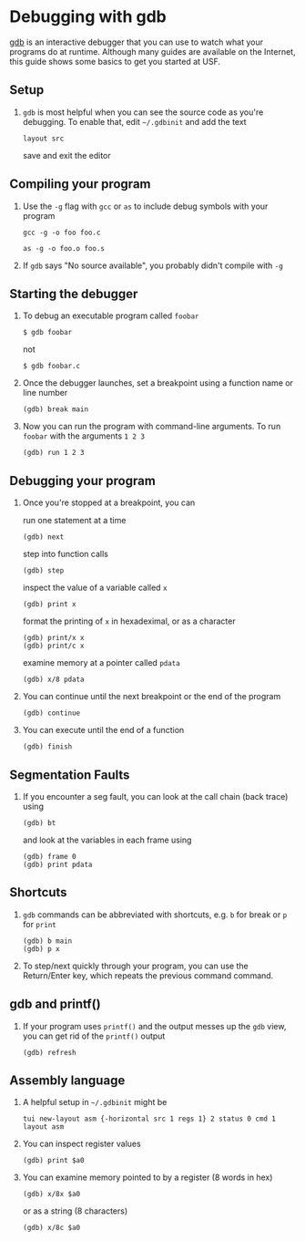 # Debugging with gdb

[gdb](https://www.sourceware.org/gdb/) is an interactive debugger that you can use to watch what your programs do at runtime. Although many guides are available on the Internet, this guide shows some basics to get you started at USF.

## Setup

1. `gdb` is most helpful when you can see the source code as you're debugging. To enable that, edit `~/.gdbinit` and add the text
    ```
    layout src
    ```
    save and exit the editor

## Compiling your program

1. Use the `-g` flag with `gcc` or `as` to include debug symbols with your program
    ```
    gcc -g -o foo foo.c
    ```

    ```
    as -g -o foo.o foo.s
    ```
1. If `gdb` says "No source available", you probably didn't compile with `-g`

## Starting the debugger

1. To debug an executable program called `foobar`
    ```
    $ gdb foobar
    ```
    not
    ```
    $ gdb foobar.c
    ```

1. Once the debugger launches, set a breakpoint using a function name or line number
    ```
    (gdb) break main
    ```

1. Now you can run the program with command-line arguments. To run `foobar` with the arguments `1 2 3`
    ```
    (gdb) run 1 2 3
    ```

## Debugging your program

1. Once you're stopped at a breakpoint, you can 

    run one statement at a time
    ```
    (gdb) next
    ```
    step into function calls
    ```
    (gdb) step
    ```
    inspect the value of a variable called `x`
    ```
    (gdb) print x
    ```
    format the printing of `x` in hexadeximal, or as a character
    ```
    (gdb) print/x x
    (gdb) print/c x
    ```
    examine memory at a pointer called `pdata`
    ```
    (gdb) x/8 pdata
    ```
1. You can continue until the next breakpoint or the end of the program
    ```
    (gdb) continue
    ```
1. You can execute until the end of a function
    ```
    (gdb) finish
    ```

## Segmentation Faults

1. If you encounter a seg fault, you can look at the call chain (back trace) using
    ```
    (gdb) bt
    ```
    and look at the variables in each frame using
    ```
    (gdb) frame 0
    (gdb) print pdata
    ```

## Shortcuts

1. `gdb` commands can be abbreviated with shortcuts, e.g. `b` for break or `p` for `print`
    ```
    (gdb) b main
    (gdb) p x
    ```
1. To step/next quickly through your program, you can use the Return/Enter key, which repeats the previous command command.

## gdb and printf()

1. If your program uses `printf()` and the output messes up the `gdb` view, you can get rid of the `printf()` output
    ```
    (gdb) refresh
    ``` 

## Assembly language

1. A helpful setup in `~/.gdbinit` might be
    ```
    tui new-layout asm {-horizontal src 1 regs 1} 2 status 0 cmd 1
    layout asm
    ```
1. You can inspect register values
    ```
    (gdb) print $a0
    ```
1. You can examine memory pointed to by a register (8 words in hex)
    ```
    (gdb) x/8x $a0
    ```
    or as a string (8 characters)
    ```
    (gdb) x/8c $a0
    ```
